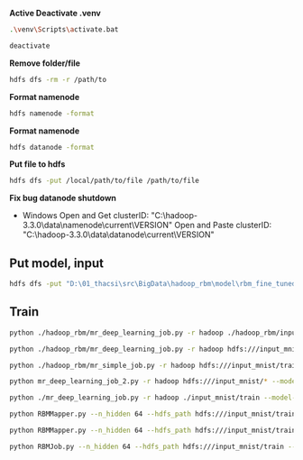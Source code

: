 **Active Deactivate .venv**

```bash
.\venv\Scripts\activate.bat
```

```bash
deactivate
```

**Remove folder/file**
```bash
hdfs dfs -rm -r /path/to
```

**Format namenode**

```bash
hdfs namenode -format
```

**Format namenode**

```bash
hdfs datanode -format
```
**Put file to hdfs**
```bash
hdfs dfs -put /local/path/to/file /path/to/file
```
**Fix bug datanode shutdown**
- Windows
Open and Get clusterID: "C:\hadoop-3.3.0\data\namenode\current\VERSION"
Open and Paste clusterID: "C:\hadoop-3.3.0\data\datanode\current\VERSION"

## Put model, input
```bash
hdfs dfs -put "D:\01_thacsi\src\BigData\hadoop_rbm\model\rbm_fine_tuned.pkl" /model/rbm.pkl
```

## Train

```bash
python ./hadoop_rbm/mr_deep_learning_job.py -r hadoop ./hadoop_rbm/input_mnist/* --model-path ./hadoop_rbm/model/rbm.pth
```

```bash
python ./hadoop_rbm/mr_deep_learning_job.py -r hadoop hdfs:///input_mnist/* --model-path hdfs:///model/rbm.pth --hadoop-streaming-jar C:/hadoop-3.3.0/share/hadoop/tools/lib/hadoop-streaming-3.3.0.jar
```
```bash
python ./hadoop_rbm/mr_simple_job.py -r hadoop hdfs:///input_mnist/train --hadoop-streaming-jar C:/hadoop-3.3.0/share/hadoop/tools/lib/hadoop-streaming-3.3.0.jar
```


```bash
python mr_deep_learning_job_2.py -r hadoop hdfs:///input_mnist/* --model-path hdfs:///model/rbm.pkl --hadoop-streaming-jar /path/to/hadoop-streaming.jar
```

```bash
python ./mr_deep_learning_job.py -r hadoop ./input_mnist/train --model-path ./model/rbm.pth --hadoop-streaming-jar C:/hadoop-3.3.0/share/hadoop/tools/lib/hadoop-streaming-3.3.0.jar
```

```bash
python RBMMapper.py --n_hidden 64 --hdfs_path hdfs:///input_mnist/train --hadoop-streaming-jar C:/hadoop-3.3.0/share/hadoop/tools/lib/hadoop-streaming-3.3.0.jar
```

```bash
python RBMMapper.py --n_hidden 64 --hdfs_path hdfs:///input_mnist/train > mapper_output.txt
```

```bash
python RBMJob.py --n_hidden 64 --hdfs_path hdfs:///input_mnist/train --hdfs_output_path hdfs:///output_rbm_weights

```